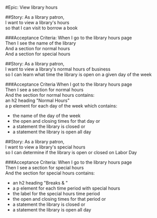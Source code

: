 #Epic: View library hours

##Story: 
As a library patron,  
I want to view a library's hours  
so that I can visit to borrow a book  

###Acceptance Criteria:
When I go to the library hours page  
Then I see the name of the library  
And a section for normal hours  
And a section for special hours  

##Story:
As a library patron,  
I want to view a library's normal hours of business  
so I can learn what time the library is open on a given day of the week  

###Acceptance Criteria
When I got to the library hours page  
Then I see a section for normal hours  
And the section for normal hours contains:  
an h2 heading "Normal Hours"  
a p element for each day of the week which contains:   
- the name of the day of the week  
- the open and closing times for that day or  
- a statement the library is closed or  
- a statement the library is open all day  


##Story:
As a library patron,  
I want to view a library's special hours  
so I can determine if the library is open or closed on Labor Day  

###Acceptance Criteria:
When I go to the library hours page  
Then I see a section for special hours  
And the section for special hours contains:  
- an h2 heading "Breaks & "
- a p element for each time period with special hours
- the label for the special hours time period
- the open and closing times for that period or
- a statement the library is closed or
- a statement the library is open all day